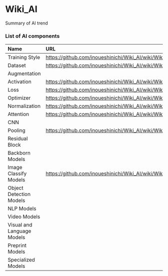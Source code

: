 # Wiki_AI
Summary of AI trend

### List of AI components
| Name | URL |
| :-- | :-- |
| Training Style | https://github.com/inoueshinichi/Wiki_AI/wiki/Wiki_Training_Style |
| Dataset | https://github.com/inoueshinichi/Wiki_AI/wiki/Wiki_Dataset |
| Augmentation | |
| Activation | https://github.com/inoueshinichi/Wiki_AI/wiki/Wiki_Activation |
| Loss | https://github.com/inoueshinichi/Wiki_AI/wiki/Wiki_Loss |
| Optimizer | https://github.com/inoueshinichi/Wiki_AI/wiki/Wiki_Optimizer | 
| Normalization | https://github.com/inoueshinichi/Wiki_AI/wiki/Wiki_Normalization |
| Attention | https://github.com/inoueshinichi/Wiki_AI/wiki/Wiki_Attention |
| CNN | | 
| Pooling | https://github.com/inoueshinichi/Wiki_AI/wiki/Wiki_Pooling |
| Residual Block | |
| Backborn Models | |
| Image Classify Models | https://github.com/inoueshinichi/Wiki_AI/wiki/Wiki_Image_Classify_Models |
| Object Detection Models | |
| NLP Models | |
| Video Models | |
| Visual and Language Models | |
| Preprint Models | | 
| Specialized Models | |
